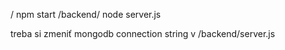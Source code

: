 / npm start
/backend/ node server.js 

treba si zmeniť mongodb connection string v /backend/server.js
